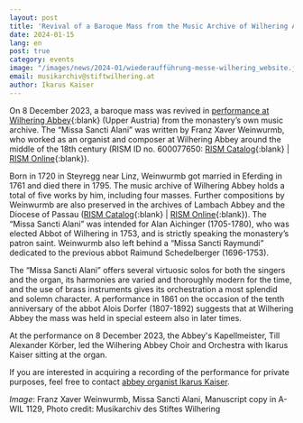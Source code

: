```yaml
---
layout: post
title: 'Revival of a Baroque Mass from the Music Archive of Wilhering Abbey'
date: 2024-01-15
lang: en
post: true
category: events
image: "/images/news/2024-01/wiederaufführung-messe-wilhering_website.jpg"
email: musikarchiv@stiftwilhering.at
author: Ikarus Kaiser
---
```


On 8 December 2023, a baroque mass was revived in [performance at Wilhering Abbey](https://stiftwilhering.at/2023/11/30/hochfest-mariae-empfaengnis-8-dezember/){:blank} (Upper Austria) from the monastery’s own music archive. The “Missa Sancti Alani” was written by Franz Xaver Weinwurmb, who worked as an organist and composer at Wilhering Abbey around the middle of the 18th century (RISM ID no. 600077650: [RISM Catalog](https://opac.rism.info/search?id=600077650&View=rism){:blank} \| [RISM Online](https://rism.online/sources/600077650){:blank}).

Born in 1720 in Steyregg near Linz, Weinwurmb got married in Eferding in 1761 and died there in 1795. The music archive of Wilhering Abbey holds a total of five works by him, including four masses. Further compositions by Weinwurmb are also preserved in the archives of Lambach Abbey and the Diocese of Passau ([RISM Catalog](https://opac.rism.info/search?id=pe30005699&View=rism){:blank} \| [RISM Online](https://rism.online/people/30005699){:blank}). The “Missa Sancti Alani” was intended for Alan Aichinger (1705-1780), who was elected Abbot of Wilhering in 1753, and is strictly speaking the monastery’s patron saint. Weinwurmb also left behind a “Missa Sancti Raymundi” dedicated to the previous abbot Raimund Schedelberger (1696-1753).

The “Missa Sancti Alani” offers several virtuosic solos for both the singers and the organ, its harmonies are varied and thoroughly modern for the time, and the use of brass instruments gives its orchestration a most splendid and solemn character. A performance in 1861 on the occasion of the tenth anniversary of the abbot Alois Dorfer (1807-1892) suggests that at Wilhering Abbey the mass was held in special esteem also in later times.

At the performance on 8 December 2023, the Abbey's Kapellmeister, Till Alexander Körber, led the Wilhering Abbey Choir and Orchestra with Ikarus Kaiser sitting at the organ.

If you are interested in acquiring a recording of the performance for private purposes, feel free to contact [abbey organist Ikarus Kaiser](mailto:musikarchiv@stiftwilhering.at).

_Image_: Franz Xaver Weinwurmb, Missa Sancti Alani, Manuscript copy in A-WIL 1129, Photo credit: Musikarchiv des Stiftes Wilhering
